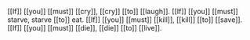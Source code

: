 [[If]] [[you]] [[must]] [[cry]], [[cry]] [[to]] [[laugh]]. [[If]] [[you]] [[must]] starve, starve [[to]] eat. [[If]] [[you]] [[must]] [[kill]], [[kill]] [[to]] [[save]]. [[If]] [[you]] [[must]] [[die]], [[die]] [[to]] [[live]].